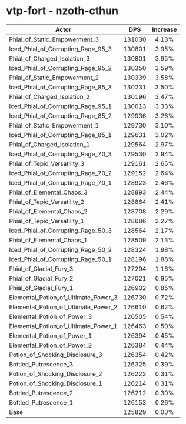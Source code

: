 # vtp-fort - nzoth-cthun
| Actor | DPS | Increase |
|---|:---:|:---:|
|Phial_of_Static_Empowerment_3|131030|4.13%|
|Iced_Phial_of_Corrupting_Rage_95_3|130801|3.95%|
|Phial_of_Charged_Isolation_3|130801|3.95%|
|Iced_Phial_of_Corrupting_Rage_95_2|130350|3.59%|
|Phial_of_Static_Empowerment_2|130339|3.58%|
|Iced_Phial_of_Corrupting_Rage_85_3|130231|3.50%|
|Phial_of_Charged_Isolation_2|130196|3.47%|
|Iced_Phial_of_Corrupting_Rage_95_1|130013|3.33%|
|Iced_Phial_of_Corrupting_Rage_85_2|129936|3.26%|
|Phial_of_Static_Empowerment_1|129730|3.10%|
|Iced_Phial_of_Corrupting_Rage_85_1|129631|3.02%|
|Phial_of_Charged_Isolation_1|129564|2.97%|
|Iced_Phial_of_Corrupting_Rage_70_3|129530|2.94%|
|Phial_of_Tepid_Versatility_3|129161|2.65%|
|Iced_Phial_of_Corrupting_Rage_70_2|129152|2.64%|
|Iced_Phial_of_Corrupting_Rage_70_1|128923|2.46%|
|Phial_of_Elemental_Chaos_3|128893|2.44%|
|Phial_of_Tepid_Versatility_2|128864|2.41%|
|Phial_of_Elemental_Chaos_2|128708|2.29%|
|Phial_of_Tepid_Versatility_1|128686|2.27%|
|Iced_Phial_of_Corrupting_Rage_50_3|128564|2.17%|
|Phial_of_Elemental_Chaos_1|128509|2.13%|
|Iced_Phial_of_Corrupting_Rage_50_2|128324|1.98%|
|Iced_Phial_of_Corrupting_Rage_50_1|128196|1.88%|
|Phial_of_Glacial_Fury_3|127294|1.16%|
|Phial_of_Glacial_Fury_2|127021|0.95%|
|Phial_of_Glacial_Fury_1|126902|0.85%|
|Elemental_Potion_of_Ultimate_Power_3|126730|0.72%|
|Elemental_Potion_of_Ultimate_Power_2|126610|0.62%|
|Elemental_Potion_of_Power_3|126505|0.54%|
|Elemental_Potion_of_Ultimate_Power_1|126463|0.50%|
|Elemental_Potion_of_Power_1|126394|0.45%|
|Elemental_Potion_of_Power_2|126384|0.44%|
|Potion_of_Shocking_Disclosure_3|126354|0.42%|
|Bottled_Putrescence_3|126325|0.39%|
|Potion_of_Shocking_Disclosure_2|126222|0.31%|
|Potion_of_Shocking_Disclosure_1|126214|0.31%|
|Bottled_Putrescence_2|126212|0.30%|
|Bottled_Putrescence_1|126153|0.26%|
|Base|125829|0.00%|

